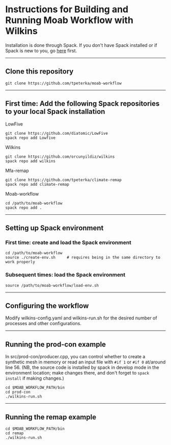 # Instructions for Building and Running Moab Workflow with Wilkins

Installation is done through Spack. If you don't have Spack installed or if Spack is new to you, go [here](https://spack.readthedocs.io/en/latest/) first.

-----

## Clone this repository

```
git clone https://github.com/tpeterka/moab-workflow
```

-----

## First time: Add the following Spack repositories to your local Spack installation

LowFive
```
git clone https://github.com/diatomic/LowFive
spack repo add Lowfive
```

Wilkins
```
git clone https://github.com/orcunyildiz/wilkins
spack repo add wilkins
```

Mfa-remap
```
git clone https://github.com/tpeterka/climate-remap
spack repo add climate-remap
```

Moab-workflow
```
cd /path/to/moab-workflow
spack repo add .
```

-----

## Setting up Spack environment

### First time: create and load the Spack environment

```
cd /path/to/moab-workflow
source ./create-env.sh     # requires being in the same directory to work properly
```

### Subsequent times: load the Spack environment

```
source /path/to/moab-workflow/load-env.sh
```

-----

## Configuring the workflow

Modify wilkins-config.yaml and wilkins-run.sh for the desired number of processes and other configurations.

-----

## Running the prod-con example

In src/prod-con/producer.cpp, you can control whether to create a synthetic mesh in memory or read an input file with
`#if 1` or `#if 0` at/around line 56. (NB, the source code is installed by spack in develop mode in the environment
location; make changes there, and don't forget to `spack install` if making changes.)

```
cd $MOAB_WORKFLOW_PATH/bin
cd prod-con
./wilkins-run.sh
```
-----

## Running the remap example

```
cd $MOAB_WORKFLOW_PATH/bin
cd remap
./wilkins-run.sh
```

